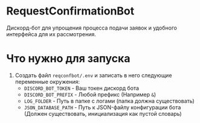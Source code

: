 # RequestConfirmationBot

Дискорд-бот для упрощения процесса подачи заявок и удобного интерфейса для их рассмотрения.

# Что нужно для запуска

1. Создать файл `reqconfbot/.env` и записать в него следующие переменные окружения:
   - `DISCORD_BOT_TOKEN` - Ваш токен дискорд бота
   - `DISCORD_BOT_PREFIX` - Любой префикс (Например `&`)
   - `LOG_FOLDER` - Путь в папке с логами (папка должна существовать)
   - `JSON_DATABASE_PATH` - Путь к JSON-файлу конфигурации бота 
   (Должен существовать, инициализация как пустой словарь)
